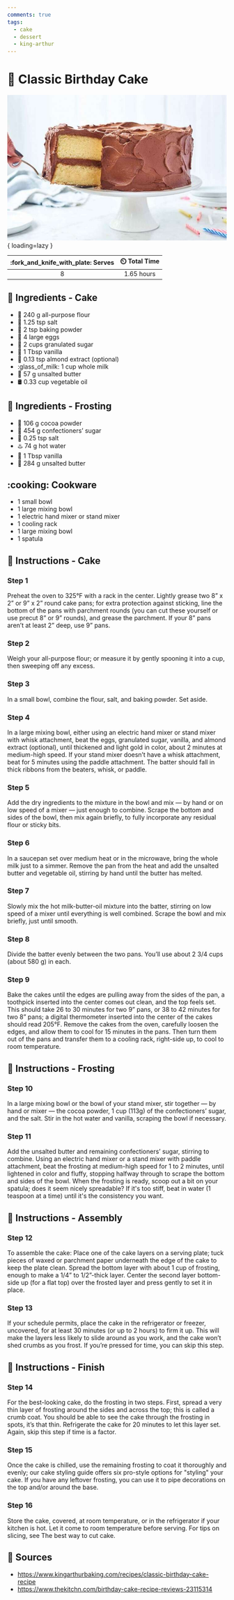 ```yaml
---
comments: true
tags:
  - cake
  - dessert
  - king-arthur
---
```

# :cake: Classic Birthday Cake

![Classic Birthday Cake](../../assets/images/classic-birthday-cake.jpg){ loading=lazy }

| :fork_and_knife_with_plate: Serves | :timer_clock: Total Time |
|:----------------------------------:|:-----------------------: |
| 8 | 1.65 hours |

## :salt: Ingredients - Cake

- :ear_of_rice: 240 g all-purpose flour
- :salt: 1.25 tsp salt
- :dash: 2 tsp baking powder
- :egg: 4 large eggs
- :candy: 2 cups granulated sugar
- :icecream: 1 Tbsp vanilla
- :chestnut: 0.13 tsp almond extract (optional)
- :glass_of_milk: 1 cup whole milk
- :butter: 57 g unsalted butter
- :oil_drum: 0.33 cup vegetable oil

## :salt: Ingredients - Frosting

- :chocolate_bar: 106 g cocoa powder
- :candy: 454 g confectioners’ sugar
- :salt: 0.25 tsp salt
- :hotsprings: 74 g hot water
- :icecream: 1 Tbsp vanilla
- :butter: 284 g unsalted butter

## :cooking: Cookware

- 1 small bowl
- 1 large mixing bowl
- 1 electric hand mixer or stand mixer
- 1 cooling rack
- 1 large mixing bowl
- 1 spatula

## :pencil: Instructions - Cake

### Step 1

Preheat the oven to 325°F with a rack in the center. Lightly grease two 8” x 2” or 9” x 2”
round cake pans; for extra protection against sticking, line the bottom of the pans with parchment rounds (you can cut
these yourself or use precut 8” or 9” rounds), and grease the parchment. If your 8” pans aren’t at least 2”
deep, use 9” pans.

### Step 2

Weigh your all-purpose flour; or measure it by gently spooning it into a cup, then sweeping off any excess.

### Step 3

In a small bowl, combine the flour, salt, and baking powder. Set aside.

### Step 4

In a large mixing bowl, either using an electric hand mixer or stand mixer with whisk attachment, beat the eggs,
granulated sugar, vanilla, and almond extract (optional), until thickened and light gold in color, about 2 minutes at
medium-high speed. If your stand mixer doesn’t have a whisk attachment, beat for 5 minutes using the paddle
attachment. The batter should fall in thick ribbons from the beaters, whisk, or paddle.

### Step 5

Add the dry ingredients to the mixture in the bowl and mix — by hand or on low speed of a mixer — just enough to
combine. Scrape the bottom and sides of the bowl, then mix again briefly, to fully incorporate any residual flour or
sticky bits.

### Step 6

In a saucepan set over medium heat or in the microwave, bring the whole milk just to a simmer. Remove the pan from the
heat and add the unsalted butter and vegetable oil, stirring by hand until the butter has melted.

### Step 7

Slowly mix the hot milk-butter-oil mixture into the batter, stirring on low speed of a mixer until everything is well
combined. Scrape the bowl and mix briefly, just until smooth.

### Step 8

Divide the batter evenly between the two pans. You’ll use about 2 3/4 cups (about 580 g) in each.

### Step 9

Bake the cakes until the edges are pulling away from the sides of the pan, a toothpick inserted into the center comes
out clean, and the top feels set. This should take 26 to 30 minutes for two 9” pans, or 38 to 42 minutes for two 8”
pans; a digital thermometer inserted into the center of the cakes should read 205°F. Remove the cakes from the oven,
carefully loosen the edges, and allow them to cool for 15 minutes in the pans. Then turn them out of the pans and
transfer them to a cooling rack, right-side up, to cool to room temperature.

## :pencil: Instructions - Frosting

### Step 10

In a large mixing bowl or the bowl of your stand mixer, stir together — by hand or mixer — the cocoa powder, 1 cup
(113g) of the confectioners’ sugar, and the salt. Stir in the hot water and vanilla, scraping the bowl if necessary.

### Step 11

Add the unsalted butter and remaining confectioners’ sugar, stirring to combine. Using an electric hand mixer or a
stand mixer with paddle attachment, beat the frosting at medium-high speed for 1 to 2 minutes, until lightened in color
and fluffy, stopping halfway through to scrape the bottom and sides of the bowl. When the frosting is ready, scoop out a
bit on your spatula; does it seem nicely spreadable? If it's too stiff, beat in water (1 teaspoon at a time) until it's
the consistency you want.

## :pencil: Instructions - Assembly

### Step 12

To assemble the cake: Place one of the cake layers on a serving plate; tuck pieces of waxed or parchment paper
underneath the edge of the cake to keep the plate clean. Spread the bottom layer with about 1 cup of frosting, enough to
make a 1/4” to 1/2”-thick layer. Center the second layer bottom-side up (for a flat top) over the frosted layer and
press gently to set it in place.

### Step 13

If your schedule permits, place the cake in the refrigerator or freezer, uncovered, for at least 30 minutes (or up to 2
hours) to firm it up. This will make the layers less likely to slide around as you work, and the cake won’t shed
crumbs as you frost. If you’re pressed for time, you can skip this step.

## :pencil: Instructions - Finish

### Step 14

For the best-looking cake, do the frosting in two steps. First, spread a very thin layer of frosting around the sides
and across the top; this is called a crumb coat. You should be able to see the cake through the frosting in spots, it’s
that thin. Refrigerate the cake for 20 minutes to let this layer set. Again, skip this step if time is a factor.

### Step 15

Once the cake is chilled, use the remaining frosting to coat it thoroughly and evenly; our cake styling guide offers six
pro-style options for "styling" your cake. If you have any leftover frosting, you can use it to pipe decorations on the
top and/or around the base.

### Step 16

Store the cake, covered, at room temperature, or in the refrigerator if your kitchen is hot. Let it come to room
temperature before serving. For tips on slicing, see The best way to cut cake.

## :link: Sources

- <https://www.kingarthurbaking.com/recipes/classic-birthday-cake-recipe>
- <https://www.thekitchn.com/birthday-cake-recipe-reviews-23115314>
